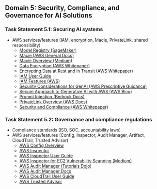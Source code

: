 ## Domain 5: Security, Compliance, and Governance for AI Solutions

### Task Statement 5.1: Securing AI systems
- AWS services/features (IAM, encryption, Macie, PrivateLink, shared responsibility)
  - [Model Registry (SageMaker)](https://docs.aws.amazon.com/sagemaker/latest/dg/model-registry.html)
  - [Macie (AWS General Docs)](https://docs.aws.amazon.com/general/latest/gr/macie.html)
  - [Macie Overview (Medium)](https://medium.com/ankercloud-engineering/aws-macie-00c003273656)
  - [Data Encryption (AWS Whitepaper)](https://docs.aws.amazon.com/whitepapers/latest/introduction-aws-security/data-encryption.html)
  - [Encrypting Data at Rest and In Transit (AWS Whitepaper)](https://docs.aws.amazon.com/whitepapers/latest/logical-separation/encrypting-data-at-rest-and--in-transit.html)
  - [IAM User Guide](https://docs.aws.amazon.com/IAM/latest/UserGuide/introduction.html)
  - [IAM Features (AWS)](https://aws.amazon.com/iam/features/)
  - [Security Considerations for GenAI (AWS Prescriptive Guidance)](https://docs.aws.amazon.com/prescriptive-guidance/latest/strategy-data-considerations-gen-ai/security.html)
  - [Secure Approach to Generative AI with AWS (AWS Blog)](https://aws.amazon.com/blogs/machine-learning/a-secure-approach-to-generative-ai-with-aws/)
  - [Prompt Injection (Bedrock Docs)](https://docs.aws.amazon.com/bedrock/latest/userguide/prompt-injection.html)
  - [PrivateLink Overview (AWS Docs)](https://docs.aws.amazon.com/vpc/latest/privatelink/what-is-privatelink.html)
  - [Security and Compliance (AWS Whitepaper)](https://docs.aws.amazon.com/whitepapers/latest/aws-overview/security-and-compliance.html)

### Task Statement 5.2: Governance and compliance regulations
- Compliance standards (ISO, SOC, accountability laws)
- AWS services/features (Config, Inspector, Audit Manager, Artifact, CloudTrail, Trusted Advisor)
  - [AWS Config Overview](https://docs.aws.amazon.com/config/latest/developerguide/WhatIsConfig.html)
  - [AWS Inspector](https://aws.amazon.com/inspector/)
  - [AWS Inspector User Guide](https://docs.aws.amazon.com/managedservices/latest/userguide/inspector.html)
  - [AWS Inspector for EC2 Vulnerability Scanning (Medium)](https://medium.com/@nvcaro/an-introduction-to-aws-inspector-for-ec2-vulnerability-scanning-e34b81041f66)
  - [AWS Audit Manager (Tutorials Dojo)](https://tutorialsdojo.com/aws-audit-manager/)
  - [AWS Audit Manager Docs](https://docs.aws.amazon.com/audit-manager/)
  - [AWS CloudTrail User Guide](https://docs.aws.amazon.com/awscloudtrail/latest/userguide/cloudtrail-user-guide.html)
  - [AWS Trusted Advisor](https://docs.aws.amazon.com/awssupport/latest/user/trusted-advisor.html)